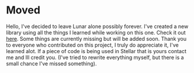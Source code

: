 # Moved
Hello, I've decided to leave Lunar alone possibly forever. I've created a new library using all the things I learned while working on this one. Check it out [here](https://github.com/Vrekt/Stellar). Some things are currently missing but will be added soon. Thank you to everyone who contributed on this project, I truly do appreciate it, I've learned alot. If a piece of code is being used in Stellar that is yours contact me and Ill credit you. (I've tried to rewrite everything myself, but there is a small chance I've missed something).


